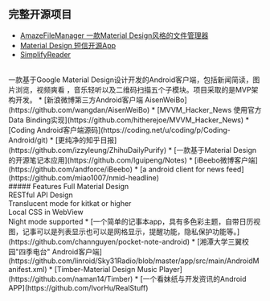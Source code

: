 完整开源项目
---

* [AmazeFileManager 一款Material Design风格的文件管理器](https://github.com/arpitkh96/AmazeFileManager)
* [Material Design 短信开源App](https://github.com/qklabs/qksms)
* [SimplifyReader](https://github.com/SkillCollege/SimplifyReader)
<br/>
一款基于Google Material Design设计开发的Android客户端，包括新闻简读，图片浏览，视频爽看 ，音乐轻听以及二维码扫描五个子模块。项目采取的是MVP架构开发。
* [新浪微博第三方Android客户端 AisenWeiBo](https://github.com/wangdan/AisenWeiBo)
* [MVVM_Hacker_News 使用官方Data Binding实现](https://github.com/hitherejoe/MVVM_Hacker_News)
* [Coding Android客户端源码](https://coding.net/u/coding/p/Coding-Android/git)
* [更纯净的知乎日报](https://github.com/izzyleung/ZhihuDailyPurify)
* [一款基于Material Design 的开源笔记本应用](https://github.com/lguipeng/Notes)
* [iBeebo微博客户端](https://github.com/andforce/iBeebo)
* [a android client for news feed](https://github.com/miao1007/nmid-headline)
<br/>
##### Features
Full Material Design
<br/>RESTful API Design
<br/>Translucent mode for kitkat or higher
<br/>Local CSS in WebView
<br/>Night mode supported
* [一个简单的记事本app，具有多色彩主题，自带日历视图，记事可以是列表显示也可以是网格显示，提醒功能，隐私保护功能等。](https://github.com/channguyen/pocket-note-android)
* [湘潭大学三翼校园"四季电台" Android客户端](https://github.com/linroid/Sky31Radio/blob/master/app/src/main/AndroidManifest.xml)
* [Timber-Material Design Music Player](https://github.com/naman14/Timber)
* [一个看妹纸与开发资讯的Android APP](https://github.com/IvorHu/RealStuff)

